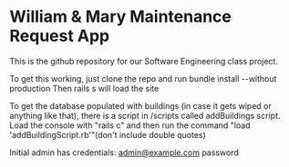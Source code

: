 William & Mary Maintenance Request App
======================================

This is the github repository for our Software Engineering class project.

To get this working, just clone the repo and run bundle install --without production 
Then rails s will load the site 

To get the database populated with buildings (in case it gets wiped or anything like that), there is a script in /scripts called addBuildings script. Load the console with "rails c" and then run the command "load 'addBuildingScript.rb'"(don't include double quotes)

Initial admin has credentials:
admin@example.com
password

